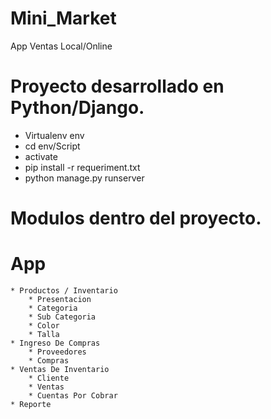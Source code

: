 # Mini_Market
App Ventas Local/Online

# Proyecto desarrollado en Python/Django.
   * Virtualenv env
   * cd env/Script
   * activate
   * pip install -r requeriment.txt
   * python manage.py runserver

# Modulos dentro del proyecto.

# App
    * Productos / Inventario
        * Presentacion
        * Categoria
        * Sub Categoria
        * Color
        * Talla
    * Ingreso De Compras
        * Proveedores
        * Compras
    * Ventas De Inventario
        * Cliente
        * Ventas
        * Cuentas Por Cobrar
    * Reporte



